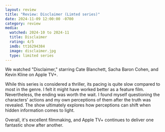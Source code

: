 ```yaml
---
layout: review
title: "Review: Disclaimer (Limted series)"
date: 2024-11-09 12:00:00 -0700
category: review
media: 
  watched: 2024-10 to 2024-11
  title: Disclaimer
  rating: 4/5
  imdb: tt16294384
  image: disclaimer.jpg
  type: limited series
---
```


We watched "Disclaimer," starring Cate Blanchett, Sacha Baron Cohen, and Kevin Kline on Apple TV+. 

While this series is considered a thriller, its pacing is quite slow compared to most in the genre. I felt it might have worked better as a feature film. Nevertheless, the ending was worth the wait. I found myself questioning the characters' actions and my own perceptions of them after the truth was revealed. The show ultimately explores how perceptions can shift when hidden information comes to light.

 Overall, it's excellent filmmaking, and Apple TV+ continues to deliver one fantastic show after another.
